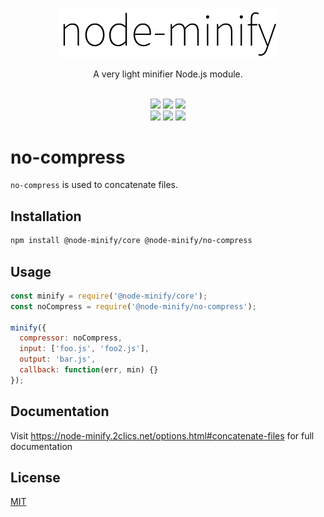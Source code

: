 <p align="center"><img src="/static/node-minify.png" width="348" alt="node-minify"></p>

<p align="center">A very light minifier Node.js module.</p>

<p align="center">
  <br>
  <a href="https://npmjs.org/package/@node-minify/no-compress"><img src="https://img.shields.io/npm/v/@node-minify/no-compress.svg"></a>
  <a href="https://npmjs.org/package/@node-minify/no-compress"><img src="https://img.shields.io/npm/dm/@node-minify/no-compress.svg"></a>
  <a href="https://codecov.io/gh/srod/node-minify"><img src="https://codecov.io/gh/srod/node-minify/branch/develop/graph/badge.svg"></a><br>
  <a href="https://travis-ci.org/srod/node-minify"><img src="https://img.shields.io/travis/srod/node-minify/master.svg?label=linux"></a>
  <a href="https://dev.azure.com/srodolphe/srodolphe/_build/latest?definitionId=1"><img src="https://dev.azure.com/srodolphe/srodolphe/_apis/build/status/srod.node-minify?branchName=master"></a>
  <a href="https://circleci.com/gh/srod/node-minify/tree/master"><img src="https://circleci.com/gh/srod/node-minify/tree/master.svg?style=shield"></a>
</p>

# no-compress

`no-compress` is used to concatenate files.

## Installation

```bash
npm install @node-minify/core @node-minify/no-compress
```

## Usage

```js
const minify = require('@node-minify/core');
const noCompress = require('@node-minify/no-compress');

minify({
  compressor: noCompress,
  input: ['foo.js', 'foo2.js'],
  output: 'bar.js',
  callback: function(err, min) {}
});
```

## Documentation

Visit https://node-minify.2clics.net/options.html#concatenate-files for full documentation

## License

[MIT](https://github.com/srod/node-minify/blob/develop/LICENSE)
